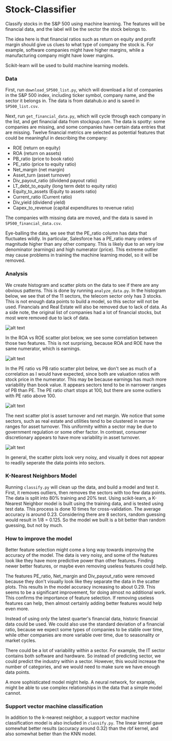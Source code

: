 # Stock-Classifier
Classify stocks in the S&P 500 using machine learning.  The features will be financial data, and the label will be the sector the stock belongs to.  <br>

The idea here is that financial ratios such as return on equity and profit margin should give us clues to what type of company the stock is.  For example, software companies might have higher margins, while a manufacturing company might have lower margins.  <br>

Scikit-learn will be used to build machine learning models.  <br>

### Data

First, run `download_SP500_list.py`, which will download a list of companies in the S&P 500 index, including ticker symbol, company name, and the sector it belongs in.  The data is from datahub.io and is saved in `SP500_list.csv`.  <br>

Next, run `get_financial_data.py`, which will cycle through each company in the list, and get financial data from stockpup.com.  The data is spotty: some companies are missing, and some companies have certain data entries that are missing.  Twelve financial metrics are selected as potential features that could be meaningful in describing the company: 
* ROE (return on equity)
* ROA (return on assets)
* PB_ratio (price to book ratio)
* PE_ratio (price to equity ratio)
* Net_margin (net margin)
* Asset_turn (asset turnover) 
* Div_payout_ratio (dividend payout ratio)
* LT_debt_to_equity (long term debt to equity ratio)
* Equity_to_assets (Equity to assets ratio)
* Current_ratio (Current ratio)
* Div_yield (dividend yield)
* Capex_to_revenue (capital expenditures to revenue ratio) <br>

The companies with missing data are moved, and the data is saved in `SP500_financial_data.csv`.  <br>

Eye-balling the data, we see that the PE_ratio column has data that fluctuates wildly.  In particular, Salesforce has a PE_ratio many orders of magnitude higher than any other company.  This is likely due to an very low denominator (earnings) and high numerator (price).  This extreme outlier may cause problems in training the machine learning model, so it will be removed.  <br>

### Analysis

We create histogram and scatter plots on the data to see if there are any obvious patterns.  This is done by running `analyze_data.py`.  In the histogram below, we see that of the 11 sectors, the telecom sector only has 3 stocks.  This is not enough data points to build a model, so this sector will not be used.  Financials and Real Estate will also be removed due to lack of data.  As a side note, the original list of companies had a lot of financial stocks, but most were removed due to lack of data.

![alt text](https://github.com/hoytchang/Stock-Classifier/blob/master/figures/Figure_3.png)

In the ROA vs ROE scatter plot below, we see some correlation between those two features.  This is not surprising, because ROA and ROE have the same numerator, which is earnings.

![alt text](https://github.com/hoytchang/Stock-Classifier/blob/master/figures/Figure_16.png)

In the PE ratio vs PB ratio scatter plot below, we don't see as much of a correlation as I would have expected, since both are valuation ratios with stock price in the numerator.  This may be because earnings has much more variability than book value.  It appears sectors tend to be in narrower ranges of PB than PE.  The PE ratio chart stops at 100, but there are some outliers with PE ratio above 100.

![alt text](https://github.com/hoytchang/Stock-Classifier/blob/master/figures/Figure_17.png)

The next scatter plot is asset turnover and net margin.  We notice that some sectors, such as real estate and utilities tend to be clustered in narrow ranges for asset turnover.  This uniformity within a sector may be due to government regulation or some other factor.  In contrast, consumer discretionary appears to have more variability in asset turnover.

![alt text](https://github.com/hoytchang/Stock-Classifier/blob/master/figures/Figure_18.png)

In general, the scatter plots look very noisy, and visually it does not appear to readily seperate the data points into sectors.  <br>

### K-Nearest Neighbors Model

Running `classify.py` will clean up the data, and build a model and test it.  First, it removes outliers, then removes the sectors with too few data points.  The data is split into 80% training and 20% test.  Using scikit-learn, a K-Nearest Neighbor model is built using the training data, and is tested using test data.  This process is done 10 times for cross-validation.  The average accuracy is around 0.23.  Considering there are 8 sectors, random guessing would result in 1/8 = 0.125.  So the model we built is a bit better than random guessing, but not by much.

### How to improve the model

Better feature selection might come a long way towards improving the accuracy of the model.  The data is very noisy, and some of the features look like they have more predictive power than other features.  Finding newer better features, or maybe even removing useless features could help.  <br>

The features PE_ratio, Net_margin and Div_payout_ratio were removed because they don't visually look like they separate the data in the scatter plots.  This results in the model accuracy increasing to about 0.29.  This seems to be a significant improvement, for doing almost no additional work. This confirms the importance of feature selection. If removing useless features can help, then almost certainly adding better features would help even more.  <br> 

Instead of using only the latest quarter's financial data, historic financial data could be used.  We could also use the standard deviation of a financial ratio, because we expect some types of companies to be stable over time, while other companies are more variable over time, due to seasonality or market cycles.  <br>

There could be a lot of variability within a sector.  For example, the IT sector contains both software and hardware.  So instead of predicting sector, we could predict the industry within a sector.  However, this would increase the number of categories, and we would need to make sure we have enough data points. <br>

A more sophisticated model might help.  A neural network, for example, might be able to use complex relationships in the data that a simple model cannot.

### Support vector machine classification

In addition to the k-nearest neighbor, a support vector machine classification model is also included in `classify.py`.  The linear kernel gave somewhat better results (accuracy around 0.32) than the rbf kernel, and also somewhat better than the KNN model.

